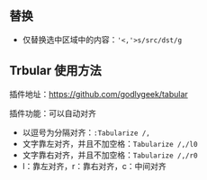 ## 替换
- 仅替换选中区域中的内容：`'<,'>s/src/dst/g`


## Trbular 使用方法
插件地址：https://github.com/godlygeek/tabular

插件功能：可以自动对齐

- 以逗号为分隔对齐：`:Tabularize /,`
- 文字靠左对齐，并且不加空格：`Tabularize /,/l0`
- 文字靠右对齐，并且不加空格：`Tabularize /,/r0`
- l：靠左对齐，r：靠右对齐，c：中间对齐
